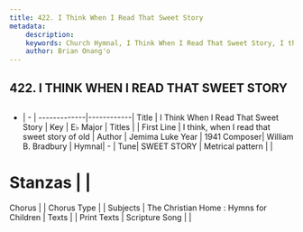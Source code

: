 ```yaml
---
title: 422. I Think When I Read That Sweet Story
metadata:
    description: 
    keywords: Church Hymnal, I Think When I Read That Sweet Story, I think, when I read that sweet story of old, 
    author: Brian Onang'o
---
```



## 422. I THINK WHEN I READ THAT SWEET STORY

```txt

```

- |   -  |
-------------|------------|
Title | I Think When I Read That Sweet Story |
Key | E♭ Major |
Titles |  |
First Line | I think, when I read that sweet story of old |
Author | Jemima Luke
Year | 1941
Composer| William B. Bradbury |
Hymnal|  - |
Tune| SWEET STORY |
Metrical pattern | |
# Stanzas |  |
Chorus |  |
Chorus Type |  |
Subjects | The Christian Home : Hymns for Children |
Texts |  |
Print Texts | 
Scripture Song |  |
  
